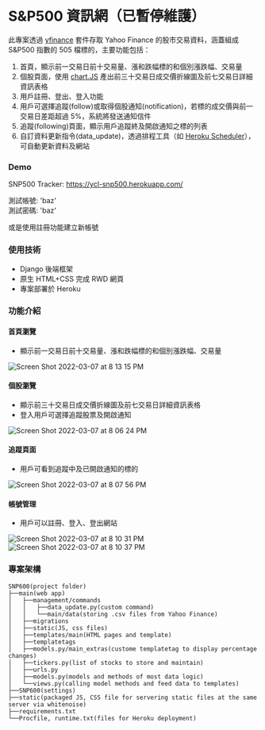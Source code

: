# S&P500 資訊網（已暫停維護） #

此專案透過 [yfinance](https://pypi.org/project/yfinance/) 套件存取 Yahoo Finance 的股市交易資料，涵蓋組成 S&P500 指數的 505 檔標的，主要功能包括：
1. 首頁，顯示前一交易日前十交易量、漲和跌幅標的和個別漲跌幅、交易量
2. 個股頁面，使用 [chart.JS](https://www.chartjs.org/) 產出前三十交易日成交價折線圖及前七交易日詳細資訊表格
3. 用戶註冊、登出、登入功能
4. 用戶可選擇追蹤(follow)或取得個股通知(notification)，若標的成交價與前一交易日差距超過 5%，系統將發送通知信件
5. 追蹤(following)頁面，顯示用戶追蹤終及開啟通知之標的列表
6. 自訂資料更新指令(data_update)，透過排程工具（如 [Heroku Scheduler](https://elements.heroku.com/addons/scheduler)），可自動更新資料及網站

### Demo ###
SNP500 Tracker: https://ycl-snp500.herokuapp.com/

測試帳號: 'baz'   
測試密碼: 'baz'

或是使用註冊功能建立新帳號

### 使用技術 ### 
- Django 後端框架
- 原生 HTML+CSS 完成 RWD 網頁
- 專案部署於 Heroku

### 功能介紹 ### 
#### 首頁瀏覽 ####
- 顯示前一交易日前十交易量、漲和跌幅標的和個別漲跌幅、交易量

![Screen Shot 2022-03-07 at 8 13 15 PM](https://user-images.githubusercontent.com/81467494/157032433-ab0d73ad-f250-4bbc-9523-3eceb161e761.png)

#### 個股瀏覽 ####
- 顯示前三十交易日成交價折線圖及前七交易日詳細資訊表格
- 登入用戶可選擇追蹤股票及開啟通知

![Screen Shot 2022-03-07 at 8 06 24 PM](https://user-images.githubusercontent.com/81467494/157031855-a4cae4fd-a3b3-46ca-bcec-7bb2172b53df.png)

#### 追蹤頁面 ####
- 用戶可看到追蹤中及已開啟通知的標的

![Screen Shot 2022-03-07 at 8 07 56 PM](https://user-images.githubusercontent.com/81467494/157031968-dea39fe7-0f9f-4d9e-ac59-ea2f011e926c.png)

#### 帳號管理 ####
- 用戶可以註冊、登入、登出網站

![Screen Shot 2022-03-07 at 8 10 31 PM](https://user-images.githubusercontent.com/81467494/157032038-09073a18-4e4d-4d3a-b582-3c2d19c67b17.png)
![Screen Shot 2022-03-07 at 8 10 37 PM](https://user-images.githubusercontent.com/81467494/157032052-d3fb4e24-f7a3-4fdc-9fef-dcd3ca086043.png)

### 專案架構 ### 
```
SNP600(project folder)   
├──main(web app)  
│   ├──management/commands  
│   │   ├──data_update.py(custom command)  
│   │   └──main/data(storing .csv files from Yahoo Finance)  
│   ├──migrations  
│   ├──static(JS, css files)  
│   ├──templates/main(HTML pages and template)  
│   ├──templatetags  
│   ├──models.py/main_extras(custome templatetag to display percentage changes)  
│   ├──tickers.py(list of stocks to store and maintain)  
│   ├──urls.py  
│   ├──models.py(models and methods of most data logic)  
│   └──views.py(calling model methods and feed data to templates)  
├──SNP600(settings)  
├──static(packaged JS, CSS file for servering static files at the same server via whitenoise)  
├──requirements.txt  
└──Procfile, runtime.txt(files for Heroku deployment)  
```
